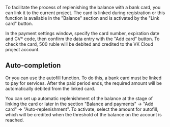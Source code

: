To facilitate the process of replenishing the balance with a bank card, you can link it to the current project. The card is linked during registration or this function is available in the "Balance" section and is activated by the "Link card" button.

In the payment settings window, specify the card number, expiration date and CV\* code, then confirm the data entry with the "Add card" button. To check the card, 500 ruble will be debited and credited to the VK Cloud project account.

## Auto-completion

Or you can use the autofill function. To do this, a bank card must be linked to pay for services.
After the paid period ends, the required amount will be automatically debited from the linked card.

You can set up automatic replenishment of the balance at the stage of linking the card or later in the section "Balance and payments" → "Add card" → "Auto-replenishment". To activate, select the amount for autofill, which will be credited when the threshold of the balance on the account is reached.
